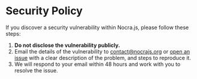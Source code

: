 # Security Policy

If you discover a security vulnerability within Nocra.js, please follow these steps:

1. **Do not disclose the vulnerability publicly.**
2. Email the details of the vulnerability to contact@nocrajs.org or [open an issue](https://github.com/nocrajs/nocrajs/issues) with a clear description of the problem, and steps to reproduce it.
3. We will respond to your email within 48 hours and work with you to resolve the issue.
